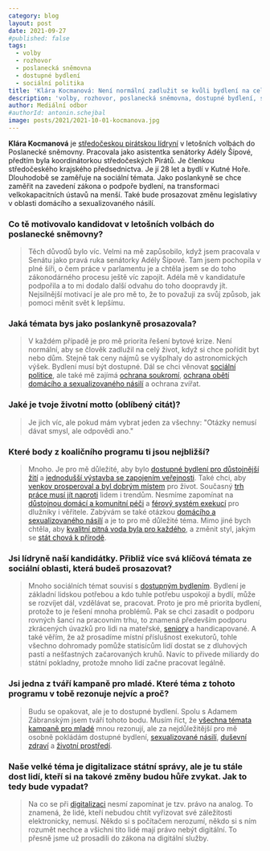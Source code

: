 ```yaml
---
category: blog
layout: post
date: 2021-09-27
#published: false
tags: 
  - volby
  - rozhovor
  - poslanecká sněmovna
  - dostupné bydlení
  - sociální politika
title: 'Klára Kocmanová: Není normální zadlužit se kvůli bydlení na celý život!'
description: 'volby, rozhovor, poslanecká sněmovna, dostupné bydlení, sociální politika'
author: Mediální odbor
#authorId: antonin.schejbal
image: posts/2021/2021-10-01-kocmanova.jpg
---
```


**Klára Kocmanová** je [středočeskou pirátskou lídryní](https://www.piratiastarostove.cz/kandidati/klara-kocmanova/) v letošních volbách do Poslanecké sněmovny. Pracovala jako asistentka senátorky Adély Šípové, předtím byla koordinátorkou středočeských Pirátů. Je členkou středočeského krajského předsednictva. Je jí 28 let a bydlí v Kutné Hoře. Dlouhodobě se zaměřuje na sociální témata. Jako poslankyně se chce zaměřit na zavedení zákona o podpoře bydlení, na transformaci velkokapacitních ústavů na menší. Také bude prosazovat změnu legislativy v oblasti domácího a sexualizovaného násilí.

### **Co tě motivovalo kandidovat v letošních volbách do poslanecké sněmovny?**
> Těch důvodů bylo víc. Velmi na mě zapůsobilo, když jsem pracovala v Senátu jako pravá ruka senátorky Adély Šípové. Tam jsem pochopila v plné šíři, o čem práce v parlamentu je a chtěla jsem se do toho zákonodárného procesu ještě víc zapojit. Adéla mě v kandidatuře podpořila a to mi dodalo další odvahu do toho doopravdy jít. Nejsilnější motivací je ale pro mě to, že to považuji za svůj způsob, jak pomoci měnit svět k lepšímu. 

### **Jaká témata bys jako poslankyně prosazovala?**
> V každém případě je pro mě priorita řešení bytové krize. Není normální, aby se člověk zadlužil na celý život, když si chce pořídit byt nebo dům. Stejně tak ceny nájmů se vyšplhaly do astronomických výšek. Bydlení musí být dostupné. Dál se chci věnovat [sociální politice](https://www.piratiastarostove.cz/program/resort/prace-a-socialni-veci/), ale také mě zajímá [ochrana soukromí](https://www.piratiastarostove.cz/program/duslednejsi-ochrana-osobnich-udaju-a-soukromi/), [ochrana obětí domácího a sexualizovaného násilí](https://www.piratiastarostove.cz/program/domaci-a-sexualni-nasili-jako-dulezite-tema/) a ochrana zvířat.

### **Jaké je tvoje životní motto (oblíbený citát)?**
> Je jich víc, ale pokud mám vybrat jeden za všechny: "Otázky nemusí dávat smysl, ale odpovědi ano."

### **Které body z koaličního programu ti jsou nejbližší?**
> Mnoho. Je pro mě důležité, aby bylo [dostupné bydlení pro důstojnější žití](https://www.piratiastarostove.cz/program/dostupnejsi-bydleni-pro-dustojne-ziti/) a [jednodušší výstavba se zapojením veřejnosti](https://www.piratiastarostove.cz/program/jednodussi-vystavba-se-zapojenim-verejnosti/). Také chci, aby [venkov prosperoval a byl dobrým místem](https://www.piratiastarostove.cz/program/prosperujici-venkov-jako-misto-pro-zivot/) pro život. Současný [trh práce musí jít naproti](https://www.piratiastarostove.cz/program/trh-prace-ktery-jde-naproti-lidem-i-trendum/) lidem i trendům. Nesmíme zapomínat na [důstojnou domácí a komunitní péči](https://www.piratiastarostove.cz/program/dustojna-domaci-a-komunitni-pece/) a [férový systém exekucí](https://www.piratiastarostove.cz/program/ferovy-system-exekuci-pro-dluzniky-i-veritele/) pro dlužníky i věřitele. Zabývám se také otázkou [domácího a sexualizovaného násilí](https://www.piratiastarostove.cz/program/domaci-a-sexualni-nasili-jako-dulezite-tema/) a je to pro mě důležité téma. Mimo jiné bych chtěla, aby [kvalitní pitná voda byla pro každého](https://www.piratiastarostove.cz/program/kvalitni-pitna-voda-pro-kazdeho/), a změnit styl, jakým se [stát chová k přírodě](https://www.piratiastarostove.cz/program/zivejsi-priroda/).

### **Jsi lídryně naší kandidátky. Přibliž více svá klíčová témata ze sociální oblasti, která budeš prosazovat?**
> Mnoho sociálních témat souvisí s [dostupným bydlením](https://www.piratiastarostove.cz/neninamtoukradeny/#dostupne-bydleni). Bydlení je základní lidskou potřebou a kdo tuhle potřebu uspokojí a bydlí, může se rozvíjet dál, vzdělávat se, pracovat. Proto je pro mě priorita bydlení, protože to je řešení mnoha problémů. Pak se chci zasadit o podporu rovných šancí na pracovním trhu, to znamená především podporu zkrácených úvazků pro lidi na mateřské, [seniory](https://www.piratiastarostove.cz/strategicke-dokumenty/stribrny-program/) a handicapované. A také věřím, že až prosadíme místní příslušnost exekutorů, tohle všechno dohromady pomůže statisícům lidí dostat se z dluhových pastí a nešťastných začarovaných kruhů. Navíc to přivede miliardy do státní pokladny, protože mnoho lidí začne pracovat legálně.

### **Jsi jedna z tváří kampaně pro mladé. Které téma z tohoto programu v tobě rezonuje nejvíc a proč?**
> Budu se opakovat, ale je to dostupné bydlení. Spolu s Adamem Zábranským jsem tváří tohoto bodu. Musím říct, že [všechna témata kampaně pro mladé](https://www.piratiastarostove.cz/neninamtoukradeny/) mnou rezonují, ale za nejdůležitější pro mě osobně pokládám dostupné bydlení, [sexualizované násilí](https://www.piratiastarostove.cz/neninamtoukradeny/#boj-proti-sexualnimu-nasili), [duševní zdraví](https://www.piratiastarostove.cz/neninamtoukradeny/#dusevni-zdravi) a [životní prostředí](https://www.piratiastarostove.cz/neninamtoukradeny/#ochrana-zivotniho-prostredi).

### **Naše velké téma je digitalizace státní správy, ale je tu stále dost lidí, kteří si na takové změny budou hůře zvykat. Jak to tedy bude vypadat?**
> Na co se při [digitalizaci](https://www.piratiastarostove.cz/neninamtoukradeny/#digitalizace) nesmí zapomínat je tzv. právo na analog. To znamená, že lidé, kteří nebudou chtít vyřizovat své záležitosti elektronicky, nemusí. Někdo si s počítačem nerozumí, někdo si s ním rozumět nechce a všichni tito lidé mají právo nebýt digitální. To přesně jsme už prosadili do zákona na digitální služby.
